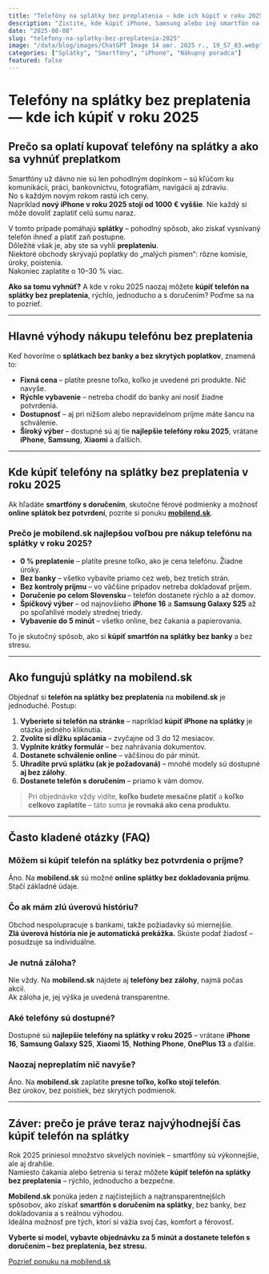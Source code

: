 ```yaml
---
title: "Telefóny na splátky bez preplatenia — kde ich kúpiť v roku 2025"
description: "Zistite, kde kúpiť iPhone, Samsung alebo iný smartfón na splátky bez úrokov a bez banky. Rýchlo, online a s doručením po celom Slovensku."
date: "2025-08-08"
slug: "telefony-na-splatky-bez-preplatenia-2025"
image: "/data/blog/images/ChatGPT Image 14 авг. 2025 г., 19_57_03.webp"
categories: ["Splátky", "Smartfóny", "iPhone", "Nákupný poradca"]
featured: false
---
```


# Telefóny na splátky bez preplatenia — kde ich kúpiť v roku 2025

## Prečo sa oplatí kupovať telefóny na splátky a ako sa vyhnúť preplatkom

Smartfóny už dávno nie sú len pohodlným doplnkom – sú kľúčom ku komunikácii, práci, bankovníctvu, fotografiám, navigácii aj zdraviu.  
No s každým novým rokom rastú ich ceny.  
Napríklad **nový iPhone v roku 2025 stojí od 1000 € vyššie**. Nie každý si môže dovoliť zaplatiť celú sumu naraz.

V tomto prípade pomáhajú **splátky** – pohodlný spôsob, ako získať vysnívaný telefón ihneď a platiť zaň postupne.  
Dôležité však je, aby ste sa vyhli **preplateniu**.  
Niektoré obchody skrývajú poplatky do „malých písmen“: rôzne komisie, úroky, poistenia.  
Nakoniec zaplatíte o 10–30 % viac.

**Ako sa tomu vyhnúť?** A kde v roku 2025 naozaj môžete **kúpiť telefón na splátky bez preplatenia**, rýchlo, jednoducho a s doručením? Poďme sa na to pozrieť.

---

## Hlavné výhody nákupu telefónu bez preplatenia

Keď hovoríme o **splátkach bez banky a bez skrytých poplatkov**, znamená to:

- **Fixná cena** – platíte presne toľko, koľko je uvedené pri produkte. Nič navyše.
- **Rýchle vybavenie** – netreba chodiť do banky ani nosiť žiadne potvrdenia.
- **Dostupnosť** – aj pri nižšom alebo nepravidelnom príjme máte šancu na schválenie.
- **Široký výber** – dostupné sú aj tie **najlepšie telefóny roku 2025**, vrátane **iPhone**, **Samsung**, **Xiaomi** a ďalších.

---

## Kde kúpiť telefóny na splátky bez preplatenia v roku 2025

Ak hľadáte **smartfóny s doručením**, skutočne férové podmienky a možnosť **online splátok bez potvrdení**, pozrite si ponuku **[mobilend.sk](https://mobilend.sk)**.

### Prečo je mobilend.sk najlepšou voľbou pre nákup telefónu na splátky v roku 2025?

- **0 % preplatenie** – platíte presne toľko, ako je cena telefónu. Žiadne úroky.
- **Bez banky** – všetko vybavíte priamo cez web, bez tretích strán.
- **Bez kontroly príjmu** – vo väčšine prípadov netreba dokladovať príjem.
- **Doručenie po celom Slovensku** – telefón dostanete rýchlo a až domov.
- **Špičkový výber** – od najnovšieho **iPhone 16** a **Samsung Galaxy S25** až po spoľahlivé modely strednej triedy.
- **Vybavenie do 5 minút** – všetko online, bez čakania a papierovania.

To je skutočný spôsob, ako si **kúpiť smartfón na splátky bez banky** a bez stresu.

---

## Ako fungujú splátky na mobilend.sk

Objednať si **telefón na splátky bez preplatenia** na **mobilend.sk** je jednoduché. Postup:

1. **Vyberiete si telefón na stránke** – napríklad **kúpiť iPhone na splátky** je otázka jedného kliknutia.
2. **Zvolíte si dĺžku splácania** – zvyčajne od 3 do 12 mesiacov.
3. **Vyplníte krátky formulár** – bez nahrávania dokumentov.
4. **Dostanete schválenie online** – väčšinou do pár minút.
5. **Uhradíte prvú splátku (ak je požadovaná)** – mnohé modely sú dostupné **aj bez zálohy**.
6. **Dostanete telefón s doručením** – priamo k vám domov.

> Pri objednávke vždy vidíte, **koľko budete mesačne platiť** a **koľko celkovo zaplatíte** – táto suma **je rovnaká ako cena produktu**.

---

## Často kladené otázky (FAQ)

### Môžem si kúpiť telefón na splátky bez potvrdenia o príjme?

Áno. Na **mobilend.sk** sú možné **online splátky bez dokladovania príjmu**. Stačí základné údaje.

### Čo ak mám zlú úverovú históriu?

Obchod nespolupracuje s bankami, takže požiadavky sú miernejšie.  
**Zlá úverová história nie je automatická prekážka.** Skúste podať žiadosť – posudzuje sa individuálne.

### Je nutná záloha?

Nie vždy. Na **mobilend.sk** nájdete aj **telefóny bez zálohy**, najmä počas akcií.  
Ak záloha je, jej výška je uvedená transparentne.

### Aké telefóny sú dostupné?

Dostupné sú **najlepšie telefóny na splátky v roku 2025** – vrátane **iPhone 16**, **Samsung Galaxy S25**, **Xiaomi 15**, **Nothing Phone**, **OnePlus 13** a ďalšie.

### Naozaj nepreplatím nič navyše?

Áno. Na **mobilend.sk** zaplatíte **presne toľko, koľko stojí telefón**.  
Bez úrokov, bez poistiek, bez skrytých podmienok.

---

## Záver: prečo je práve teraz najvýhodnejší čas kúpiť telefón na splátky

Rok 2025 priniesol množstvo skvelých noviniek – smartfóny sú výkonnejšie, ale aj drahšie.  
Namiesto čakania alebo šetrenia si teraz môžete **kúpiť telefón na splátky bez preplatenia** – rýchlo, jednoducho a bezpečne.

**Mobilend.sk** ponúka jeden z najčistejších a najtransparentnejších spôsobov, ako získať **smartfón s doručením na splátky**, bez banky, bez dokladovania a s reálnou výhodou.  
Ideálna možnosť pre tých, ktorí si vážia svoj čas, komfort a férovosť.

**Vyberte si model, vybavte objednávku za 5 minút a dostanete telefón s doručením – bez preplatenia, bez stresu.**

[Pozrieť ponuku na mobilend.sk](https://mobilend.sk)
